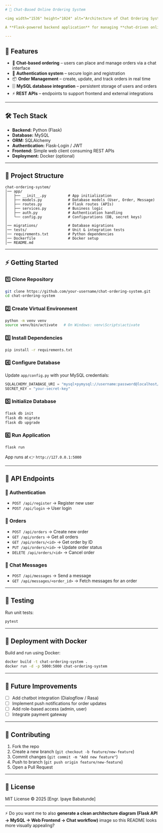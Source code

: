 ```yaml
---
# 💬 Chat-Based Online Ordering System

<img width="1536" height="1024" alt="Architecture of Chat Ordering System" src="https://github.com/user-attachments/assets/7bd4a321-6f60-4105-bb1a-6f8c4fdf10fc" />

A **Flask-powered backend application** for managing **chat-driven online orders**, user authentication, and order persistence. The system provides **RESTful APIs** consumed by a simple web frontend and stores all order data in a **MySQL database**.

---
```


## 🚀 Features

* 💬 **Chat-based ordering** – users can place and manage orders via a chat interface
* 🔑 **Authentication system** – secure login and registration
* 📦 **Order Management** – create, update, and track orders in real time
* 🗄️ **MySQL database integration** – persistent storage of users and orders
* ⚡ **REST APIs** – endpoints to support frontend and external integrations

---

## 🛠️ Tech Stack

* **Backend:** Python (Flask)
* **Database:** MySQL
* **ORM:** SQLAlchemy
* **Authentication:** Flask-Login / JWT
* **Frontend:** Simple web client consuming REST APIs
* **Deployment:** Docker (optional)

---

## 📂 Project Structure

```
chat-ordering-system/
│── app/
│   ├── __init__.py          # App initialization
│   ├── models.py            # Database models (User, Order, Message)
│   ├── routes.py            # Flask routes (APIs)
│   ├── services.py          # Business logic
│   ├── auth.py              # Authentication handling
│   └── config.py            # Configurations (DB, secret keys)
│
│── migrations/              # Database migrations
│── tests/                   # Unit & integration tests
│── requirements.txt         # Python dependencies
│── Dockerfile               # Docker setup
│── README.md
```

---

## ⚡ Getting Started

### 1️⃣ Clone Repository

```bash
git clone https://github.com/your-username/chat-ordering-system.git
cd chat-ordering-system
```

### 2️⃣ Create Virtual Environment

```bash
python -m venv venv
source venv/bin/activate   # On Windows: venv\Scripts\activate
```

### 3️⃣ Install Dependencies

```bash
pip install -r requirements.txt
```

### 4️⃣ Configure Database

Update `app/config.py` with your MySQL credentials:

```python
SQLALCHEMY_DATABASE_URI = "mysql+pymysql://username:password@localhost/chat_ordering_db"
SECRET_KEY = "your-secret-key"
```

### 5️⃣ Initialize Database

```bash
flask db init
flask db migrate
flask db upgrade
```

### 6️⃣ Run Application

```bash
flask run
```

App runs at 👉 `http://127.0.0.1:5000`

---

## 📡 API Endpoints

### 🔹 Authentication

* `POST /api/register` → Register new user
* `POST /api/login` → User login

### 🔹 Orders

* `POST /api/orders` → Create new order
* `GET /api/orders` → Get all orders
* `GET /api/orders/<id>` → Get order by ID
* `PUT /api/orders/<id>` → Update order status
* `DELETE /api/orders/<id>` → Cancel order

### 🔹 Chat Messages

* `POST /api/messages` → Send a message
* `GET /api/messages/<order_id>` → Fetch messages for an order

---

## 🧪 Testing

Run unit tests:

```bash
pytest
```

---

## 🚀 Deployment with Docker

Build and run using Docker:

```bash
docker build -t chat-ordering-system .
docker run -d -p 5000:5000 chat-ordering-system
```

---

## 🚀 Future Improvements

* [ ] Add chatbot integration (Dialogflow / Rasa)
* [ ] Implement push notifications for order updates
* [ ] Add role-based access (admin, user)
* [ ] Integrate payment gateway

---

## 🤝 Contributing

1. Fork the repo
2. Create a new branch (`git checkout -b feature/new-feature`)
3. Commit changes (`git commit -m "Add new feature"`)
4. Push to branch (`git push origin feature/new-feature`)
5. Open a Pull Request

---

## 📜 License

MIT License © 2025 \[Engr. Ipaye Babatunde]

---

⚡ Do you want me to also **generate a clean architecture diagram (Flask API → MySQL → Web Frontend → Chat workflow)** image so this README looks more visually appealing?
